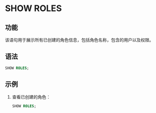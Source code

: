 # SHOW ROLES

## 功能

该语句用于展示所有已创建的角色信息，包括角色名称，包含的用户以及权限。

## 语法

```sql
SHOW ROLES;
```

## 示例

1. 查看已创建的角色：

    ```sql
    SHOW ROLES;
    ```
